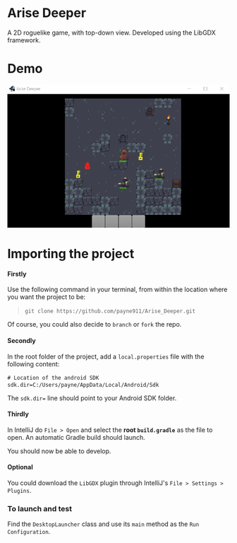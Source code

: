 # Arise Deeper
A 2D roguelike game, with top-down view. Developed using the LibGDX framework.


# Demo
![early_demo](https://raw.githubusercontent.com/payne911/Arise_Deeper/master/core/assets/unrelated/early_demo5.gif)


# Importing the project
#### Firstly
Use the following command in your terminal, from within the location where you want the project to be:
> `git clone https://github.com/payne911/Arise_Deeper.git`

Of course, you could also decide to `branch` or `fork` the repo.

#### Secondly
In the root folder of the project, add a `local.properties` file with the following content:
```
# Location of the android SDK
sdk.dir=C:/Users/payne/AppData/Local/Android/Sdk
```

The `sdk.dir=` line should point to your Android SDK folder.

#### Thirdly
In IntelliJ do `File > Open` and select the **root `build.gradle`** as the file to open. An automatic Gradle build should launch.

You should now be able to develop.

#### Optional
You could download the `LibGDX` plugin through IntelliJ's `File > Settings > Plugins`.

### To launch and test
Find the `DesktopLauncher` class and use its `main` method as the `Run Configuration`.